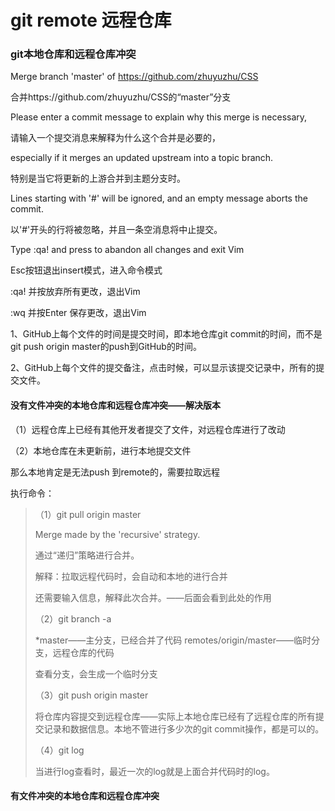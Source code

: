 # git remote 远程仓库



### git本地仓库和远程仓库冲突

Merge branch 'master' of https://github.com/zhuyuzhu/CSS

合并https://github.com/zhuyuzhu/CSS的“master”分支

Please enter a commit message to explain why this merge is necessary,

请输入一个提交消息来解释为什么这个合并是必要的，

especially if it merges an updated upstream into a topic branch.

特别是当它将更新的上游合并到主题分支时。

Lines starting with '#' will be ignored, and an empty message aborts the commit.

以'#'开头的行将被忽略，并且一条空消息将中止提交。



Type  :qa!  and press <Enter> to abandon all changes and exit Vim

Esc按钮退出insert模式，进入命令模式

:qa!  并按<Enter>放弃所有更改，退出Vim

:wq 并按Enter 保存更改，退出Vim



1、GitHub上每个文件的时间是提交时间，即本地仓库git commit的时间，而不是git push origin master的push到GitHub的时间。

2、GitHub上每个文件的提交备注，点击时候，可以显示该提交记录中，所有的提交文件。

#### 没有文件冲突的本地仓库和远程仓库冲突——解决版本

（1）远程仓库上已经有其他开发者提交了文件，对远程仓库进行了改动

（2）本地仓库在未更新前，进行本地提交文件

那么本地肯定是无法push 到remote的，需要拉取远程

执行命令：

>  （1）git pull origin master
>
> Merge made by the 'recursive' strategy.
>
> 通过“递归”策略进行合并。
>
> 解释：拉取远程代码时，会自动和本地的进行合并
>
> 还需要输入信息，解释此次合并。——后面会看到此处的作用
>
> （2）git branch -a
>
> *master——主分支，已经合并了代码
> remotes/origin/master——临时分支，远程仓库的代码
>
> 查看分支，会生成一个临时分支
>
> （3）git push origin master
>
> 将仓库内容提交到远程仓库——实际上本地仓库已经有了远程仓库的所有提交记录和数据信息。本地不管进行多少次的git commit操作，都是可以的。
>
> 
>
> （4）git log
>
> 当进行log查看时，最近一次的log就是上面合并代码时的log。

#### 有文件冲突的本地仓库和远程仓库冲突

